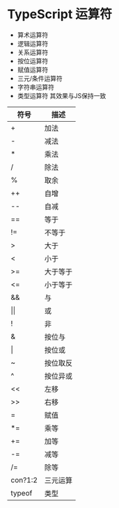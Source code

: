 # TypeScript 运算符
* 算术运算符
* 逻辑运算符
* 关系运算符
* 按位运算符
* 赋值运算符
* 三元/条件运算符
* 字符串运算符
* 类型运算符
其效果与JS保持一致

符号|描述
--|--
+|加法
-|减法
*|乘法
/|除法
%|取余
++|自增
--|自减
==|等于
!=|不等于
\>|大于
\<|小于
\>=|大于等于
\<=|小于等于
&&|与
\|\||或
!|非
&|按位与
\| |按位或
~|按位取反
^|按位异或
<<|左移
\>\>|右移
=|赋值
*=|乘等
+=|加等
-=|减等
/=|除等
con?1:2|三元运算
typeof|类型

